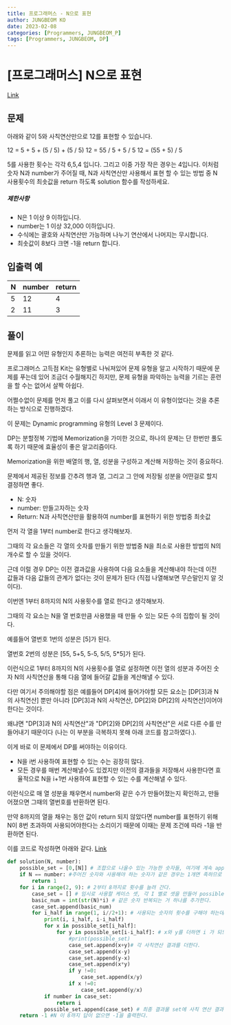 ```yaml
---
title: 프로그래머스 - N으로 표현
author: JUNGBEOM KO
date: 2023-02-08
categories: [Programmers, JUNGBEOM_P]
tags: [Programmers, JUNGBEOM, DP]
---
```


# [프로그래머스] N으로 표현

[Link](https://school.programmers.co.kr/learn/courses/30/lessons/42895)



## 문제

아래와 같이 5와 사칙연산만으로 12를 표현할 수 있습니다.

12 = 5 + 5 + (5 / 5) + (5 / 5)
12 = 55 / 5 + 5 / 5
12 = (55 + 5) / 5

5를 사용한 횟수는 각각 6,5,4 입니다. 그리고 이중 가장 작은 경우는 4입니다.
이처럼 숫자 N과 number가 주어질 때, N과 사칙연산만 사용해서 표현 할 수 있는 방법 중 N 사용횟수의 최솟값을 return 하도록 solution 함수를 작성하세요.

##### 제한사항

- N은 1 이상 9 이하입니다.
- number는 1 이상 32,000 이하입니다.
- 수식에는 괄호와 사칙연산만 가능하며 나누기 연산에서 나머지는 무시합니다.
- 최솟값이 8보다 크면 -1을 return 합니다.



## 입출력 예

| N    | number | return |
| ---- | ------ | ------ |
| 5    | 12     | 4      |
| 2    | 11     | 3      |



## 풀이

문제를 읽고 어떤 유형인지 추론하는 능력은 여전히 부족한 것 같다.

프로그래머스 고득점 Kit는 유형별로 나눠져있어 문제 유형을 알고 시작하기 때문에 문제를 푸는데 있어 조금더 수월해지긴 하지만, 문제 유형을 파악하는 능력을 기르는 훈련을 할 수는 없어서 살짝 아쉽다.

어쩔수없이 문제를 먼저 풀고 이를 다시 살펴보면서 이래서 이 유형이었다는 것을 추론하는 방식으로 진행하겠다.

이 문제는 Dynamic programming 유형의 Level 3 문제이다.

DP는 분할정복 기법에 Memorization을 가미한 것으로, 하나의 문제는 단 한번만 풀도록 하기 때문에 효율성이 좋은 알고리즘이다.

Memorization을 위한 배열의 행, 열, 성분을 구성하고 계산해 저장하는 것이 중요하다.

문제에서 제공된 정보를 간추려 행과 열, 그리고 그 안에 저장될 성분을 어떤걸로 할지 결정하면 좋다.

- N: 숫자
- number: 만들고자하는 숫자
- Return: N과 사칙연산만을 활용하여 number를 표현하기 위한 방법중 최솟값

먼저 각 열을 1부터 number로 한다고 생각해보자.

그때의 각 요소들은 각 열의 숫자를 만들기 위한 방법중 N을 최소로 사용한 방법의 N의 개수로 할 수 있을 것이다.

근데 이럴 경우 DP는 이전 결과값을 사용하여 다음 요소들을 계산해내야 하는데 이전 값들과 다음 값들의 관계가 없다는 것이 문제가 된다 (직접 나열해보면 무슨말인지 알 것 이다).



이번엔 1부터 8까지의 N의 사용횟수를 열로 한다고 생각해보자.

그때의 각 요소는 N을 열 번호만큼 사용했을 때 만들 수 있는 모든 수의 집합이 될 것이다.

예를들어 열번호 1번의 성분은 [5]가 된다.

열번호 2번의 성분은 [55, 5+5, 5-5, 5/5, 5*5]가 된다.

이런식으로  1부터 8까지의 N의 사용횟수를 열로 설정하면 이전 열의 성분과 주어진 숫자 N의 사칙연산을 통해 다음 열에 들어갈 값들을 계산해낼 수 있다.

다만 여기서 주의해야할 점은 예를들어 DP[4]에 들어가야할 모든 요소는 [DP[3]과 N의 사칙연산] 뿐만 아니라 [DP[3]과 N의 사칙연산, DP[2]와 DP[2]의 사칙연산]이어야 한다는 것이다.

왜냐면 "DP[3]과 N의 사칙연산"과 "DP[2]와 DP[2]의 사칙연산"은 서로 다른 수를 만들어내기 때문이다 (나는 이 부분을 극복하지 못해 아래 코드를 참고하였다.).

이게 바로 이 문제에서 DP를 써야하는 이유이다.

- N을 i번 사용하여 표현할 수 있는 수는 굉장히 많다.
- 모든 경우를 매번 계산해낼수도 있겠지만 이전의 결과들을 저장해서 사용한다면 효율적으로 N을 i+1번 사용하여 표현할 수 있는 수를 계산해낼 수 있다.

이런식으로 매 열 성분을 채우면서 number와 같은 수가 만들어졌는지 확인하고, 만들어졌으면 그때의 열번호를 반환하면 된다.

만약 8까지의 열을 채우는 동안 값이 return 되지 않았다면 number를 표현하기 위해 N이 8번 초과하여 사용되어야한다는 소리이기 때문에 이때는 문제 조건에 따라 -1을 반환하면 된다.

이를 코드로 작성하면 아래와 같다. [Link](https://www.hamadevelop.me/algorithm-n-expression/)

```python
def solution(N, number):
    possible_set = [0,[N]] # 조합으로 나올수 있는 가능한 숫자들, 여기에 계속 append하며 이후에 사용함
    if N == number: #주어진 숫자와 사용해야 하는 숫자가 같은 경우는 1개면 족하므로 1으로 놓는다. 
        return 1
    for i in range(2, 9): # 2부터 8까지로 횟수를 늘려 간다. 
        case_set = [] # 임시로 사용할 케이스 셋, 각 I 별로 셋을 만들어 possible set에 붙인다.
        basic_num = int(str(N)*i) # 같은 숫자 반복되는 거 하나를 추가한다.
        case_set.append(basic_num)
        for i_half in range(1, i//2+1): # 사용되는 숫자의 횟수를 구해야 하는데, 절반 이상으로 넘어가면 같은 결과만 나올 뿐이므로 절반까지만을 사용한다. 
            print(i, i_half, i-i_half)
            for x in possible_set[i_half]:
                for y in possible_set[i-i_half]: # x와 y를 더하면 i 가 되도록 만든 수다. 
                    #print(possible_set)
                    case_set.append(x+y)# 각 사칙연산 결과를 더한다.
                    case_set.append(x-y)
                    case_set.append(y-x)
                    case_set.append(x*y)
                    if y !=0:
                        case_set.append(x/y)
                    if x !=0:
                        case_set.append(y/x)
            if number in case_set:
                return i
            possible_set.append(case_set) # 최종 결과물 set에 사칙 연산 결과를 더한다.
    return -1 #N 이 8까지 답이 없으면 -1을 출력한다.
```

